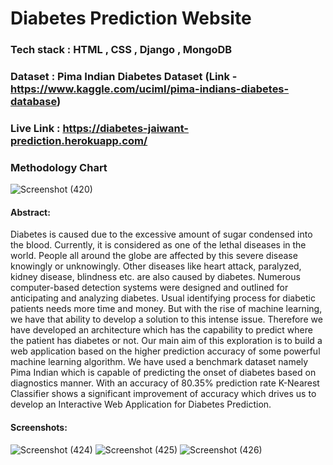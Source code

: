 # Diabetes Prediction Website
### Tech stack : HTML , CSS , Django , MongoDB
### Dataset : Pima Indian Diabetes Dataset (Link - https://www.kaggle.com/uciml/pima-indians-diabetes-database)
### Live Link : https://diabetes-jaiwant-prediction.herokuapp.com/
### Methodology Chart
![Screenshot (420)](https://user-images.githubusercontent.com/49087609/133254918-0c71509c-e36d-40e2-994a-076edc6ba769.png)
#### Abstract:
Diabetes is caused due to the excessive amount of sugar condensed into the blood. Currently, it is considered as one of the lethal diseases in the world. People all around the globe are affected by this severe disease knowingly or unknowingly. Other diseases like heart attack, paralyzed, kidney disease, blindness etc. are also caused by diabetes. Numerous computer-based detection systems were designed and outlined for anticipating and analyzing diabetes. Usual identifying process for diabetic patients needs more time and money. But with the rise of machine learning, we have that ability to develop a solution to this intense issue. Therefore we have developed an architecture which has the capability to predict where the patient has diabetes or not. Our main aim of this exploration is to build a web application based on the higher prediction accuracy of some powerful machine learning algorithm. We have used a benchmark dataset namely Pima Indian which is capable of predicting the onset of diabetes based on diagnostics manner. With an accuracy of 80.35% prediction rate K-Nearest Classifier shows a significant improvement of accuracy which drives us to develop an Interactive Web Application for Diabetes Prediction.
#### Screenshots:
![Screenshot (424)](https://user-images.githubusercontent.com/49087609/133367627-920e9cd0-5ba4-4ce9-811d-9aeacae5a575.png)
![Screenshot (425)](https://user-images.githubusercontent.com/49087609/133368705-18184cdc-7e78-4ba3-b347-cf1ba7e4ba4c.png)
![Screenshot (426)](https://user-images.githubusercontent.com/49087609/133368767-a8c5300d-4673-438e-8848-a3ce24c6cf35.png)
